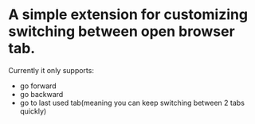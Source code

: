 # A simple extension for customizing switching between open browser tab.

Currently it only supports:

- go forward
- go backward
- go to last used tab(meaning you can keep switching between 2 tabs quickly)
